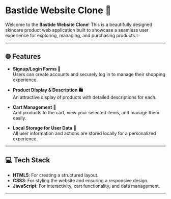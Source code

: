 # Bastide Website Clone 🌟

Welcome to the **Bastide Website Clone**! This is a beautifully designed skincare product web application built to showcase a seamless user experience for exploring, managing, and purchasing products.✨

---

## 🌐 Features

- **Signup/Login Forms 🔑**  
  Users can create accounts and securely log in to manage their shopping experience.

- **Product Display & Description 🛍️**  
  An attractive display of products with detailed descriptions for each.

- **Cart Management 🛒**  
  Add products to the cart, view your selected items, and manage them easily.

- **Local Storage for User Data 💾**  
  All user information and actions are stored locally for a personalized experience.

---

## 💻 Tech Stack

- **HTML5**: For creating a structured layout.  
- **CSS3**: For styling the website and ensuring a responsive design.  
- **JavaScript**: For interactivity, cart functionality, and data management.

---

